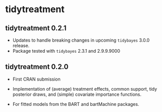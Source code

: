 # tidytreatment

## tidytreatment 0.2.1

* Updates to handle breaking changes in upcoming `tidybayes` 3.0.0 release. 
* Package tested with `tidybayes` 2.3.1 and 2.9.9.9000

## tidytreatment 0.2.0

* First CRAN submission

* Implementation of (average) treatment effects, common support, tidy posterior draws, and (simple) covariate importance functions.

* For fitted models from the BART and bartMachine packages. 
